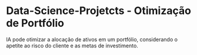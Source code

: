 # Data-Science-Projetcts - Otimização de Portfólio

IA pode otimizar a alocação de ativos em um portfólio, considerando o apetite ao risco do cliente e as metas de investimento.